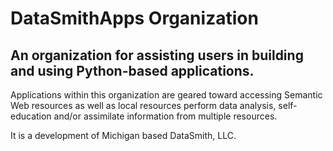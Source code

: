 # DataSmithApps Organization

## An organization for assisting users in building and using Python-based applications. 

Applications within this organization are geared toward accessing Semantic Web resources as well as local resources perform data analysis, self-education and/or assimilate information from multiple resources.  

It is a development of Michigan based DataSmith, LLC.  
